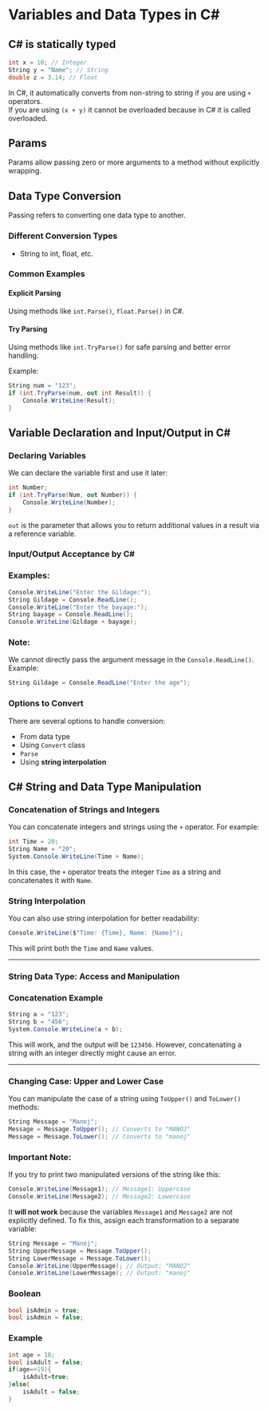 # Variables and Data Types in C#

## C# is statically typed

```csharp
int x = 10; // Integer  
String y = "Name"; // String  
double z = 3.14; // Float  
```

In C#, it automatically converts from non-string to string if you are using `+` operators.  
If you are using `(x + y)` it cannot be overloaded because in C# it is called overloaded.

## Params
Params allow passing zero or more arguments to a method without explicitly wrapping.

## Data Type Conversion
Passing refers to converting one data type to another.

### Different Conversion Types
- String to int, float, etc.

### Common Examples

#### Explicit Parsing
Using methods like `int.Parse()`, `float.Parse()` in C#.

#### Try Parsing
Using methods like `int.TryParse()` for safe parsing and better error handling.

Example:
```csharp
String num = "123";  
if (int.TryParse(num, out int Result)) {  
    Console.WriteLine(Result);  
}
```
## Variable Declaration and Input/Output in C#

### Declaring Variables
We can declare the variable first and use it later:
```csharp
int Number;  
if (int.TryParse(Num, out Number)) {  
    Console.WriteLine(Number);  
}  
```
`out` is the parameter that allows you to return additional values in a result via a reference variable.

### Input/Output Acceptance by C#

### Examples:
```csharp
Console.WriteLine("Enter the Gildage:");  
String Gildage = Console.ReadLine();  
Console.WriteLine("Enter the bayage:");  
String bayage = Console.ReadLine();  
Console.WriteLine(Gildage + bayage);  
```

### Note:
We cannot directly pass the argument message in the `Console.ReadLine()`.
Example:
```csharp
String Gildage = Console.ReadLine("Enter the age");
```

### Options to Convert
There are several options to handle conversion:
- From data type  
- Using `Convert` class  
- `Parse`  
- Using **string interpolation**


## C# String and Data Type Manipulation

### Concatenation of Strings and Integers
You can concatenate integers and strings using the `+` operator. For example:

```csharp
int Time = 20;
String Name = "20";
System.Console.WriteLine(Time + Name);
```
In this case, the `+` operator treats the integer `Time` as a string and concatenates it with `Name`.

### String Interpolation
You can also use string interpolation for better readability:

```csharp
Console.WriteLine($"Time: {Time}, Name: {Name}");
```
This will print both the `Time` and `Name` values.

---

### String Data Type: Access and Manipulation

### Concatenation Example
```csharp
String a = "123";
String b = "456";
System.Console.WriteLine(a + b);
```
This will work, and the output will be `123456`. However, concatenating a string with an integer directly might cause an error.

---

### Changing Case: Upper and Lower Case
You can manipulate the case of a string using `ToUpper()` and `ToLower()` methods:

```csharp
String Message = "Manoj";
Message = Message.ToUpper(); // Converts to "MANOJ"
Message = Message.ToLower(); // Converts to "manoj"
```

### Important Note:
If you try to print two manipulated versions of the string like this:

```csharp
Console.WriteLine(Message1); // Message1: Uppercase
Console.WriteLine(Message2); // Message2: Lowercase
```

It **will not work** because the variables `Message1` and `Message2` are not explicitly defined. To fix this, assign each transformation to a separate variable:

```csharp
String Message = "Manoj";
String UpperMessage = Message.ToUpper();
String LowerMessage = Message.ToLower();
Console.WriteLine(UpperMessage); // Output: "MANOJ"
Console.WriteLine(LowerMessage); // Output: "manoj"
```

### Boolean

```csharp
bool isAdmin = true;
bool isAdmin = false;
```

### Example

```csharp
int age = 18;
bool isAdult = false;
if(age=>19){
    isAdult=true;
}else{
    isAdult = false;
}
```



